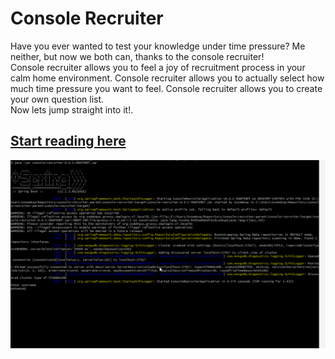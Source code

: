 # Console Recruiter
Have you ever wanted to test your knowledge under time pressure? Me neither, but now we both can, thanks to the console recruiter!  
Console recruiter allows you to feel a joy of recruitment process in your calm home environment. 
Console recruiter allows you to actually select how much time pressure you want to feel. 
Console recruiter allows you to create your own question list.  
<bold>Now lets jump straight into it!</bold>.

## [Start reading here](/console-recruiter-app)

<p align="center">
    <img alt="recruitment" src="https://raw.githubusercontent.com/pokemzok/console-recruiter/master/console-recruiter-app/images/recruitment.gif" />
</p>  
